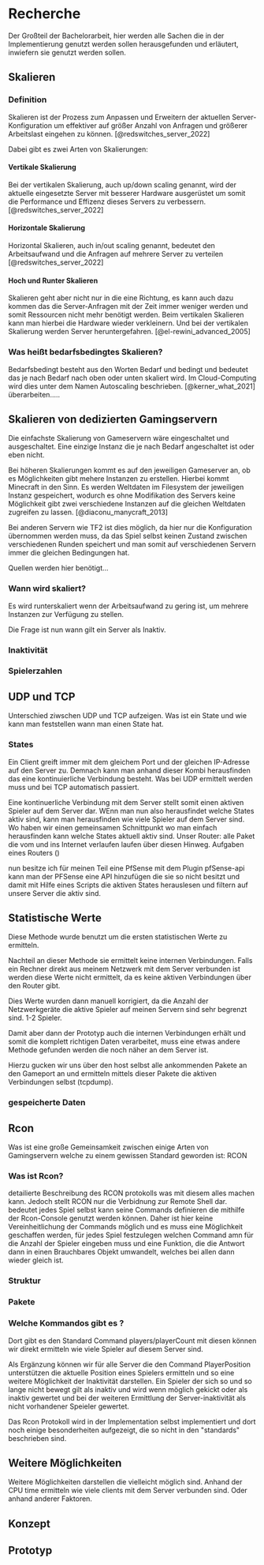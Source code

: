 # Recherche

Der Großteil der Bachelorarbeit, hier werden alle Sachen die in der Implementierung genutzt werden sollen herausgefunden und erläutert, inwiefern sie genutzt werden sollen.


## Skalieren

### Definition

Skalieren ist der Prozess zum Anpassen und Erweitern der aktuellen Server-Konfiguration um effektiver auf größer Anzahl von Anfragen und größerer Arbeitslast eingehen zu können.
[@redswitches_server_2022]

Dabei gibt es zwei Arten von Skalierungen:

#### Vertikale Skalierung

Bei der vertikalen Skalierung, auch up/down scaling genannt, wird der aktuelle eingesetzte Server mit besserer Hardware ausgerüstet um somit die Performance und Effizenz dieses Servers zu verbessern. [@redswitches_server_2022]

#### Horizontale Skalierung

Horizontal Skalieren, auch in/out scaling genannt, bedeutet den Arbeitsaufwand und die Anfragen auf mehrere Server zu verteilen [@redswitches_server_2022]

#### Hoch und Runter Skalieren

Skalieren geht aber nicht nur in die eine Richtung, es kann auch dazu kommen das die Server-Anfragen mit der Zeit immer weniger werden und somit Ressourcen nicht mehr benötigt werden. Beim vertikalen Skalieren kann man hierbei die Hardware wieder verkleinern. Und bei der vertikalen Skalierung werden Server heruntergefahren. [@el-rewini_advanced_2005]


### Was heißt bedarfsbedingtes Skalieren?

Bedarfsbedingt besteht aus den Worten Bedarf und bedingt und bedeutet das je nach Bedarf nach oben oder unten skaliert wird. Im Cloud-Computing wird dies unter dem Namen Autoscaling beschrieben. [@kerner_what_2021] überarbeiten.....


## Skalieren von dedizierten Gamingservern

Die einfachste Skalierung von Gameservern wäre eingeschaltet und ausgeschaltet. Eine einzige Instanz die je nach Bedarf angeschaltet ist oder eben nicht. 

Bei höheren Skalierungen kommt es auf den jeweiligen Gameserver an, ob es Möglichkeiten gibt mehere Instanzen zu erstellen. Hierbei kommt Minecraft in den Sinn. Es werden Weltdaten im Filesystem der jeweiligen Instanz gespeichert, wodurch es ohne Modifikation des Servers keine Möglichkeit gibt zwei verschiedene Instanzen auf die gleichen Weltdaten zugreifen zu lassen. [@diaconu_manycraft_2013]

Bei anderen Servern wie TF2 ist dies möglich, da hier nur die Konfiguration übernommen werden muss, da das Spiel selbst keinen Zustand zwischen verschiedenen Runden speichert und man somit auf verschiedenen Servern immer die gleichen Bedingungen hat. 

Quellen werden hier benötigt...


### Wann wird skaliert?



Es wird runterskaliert wenn der Arbeitsaufwand zu gering ist, um mehrere Instanzen zur Verfügung zu stellen. 

Die Frage ist nun wann gilt ein Server als Inaktiv.

### Inaktivität




### Spielerzahlen







## UDP und TCP

Unterschied ziwschen UDP und TCP aufzeigen. Was ist ein State und wie kann man feststellen wann man einen State hat. 

### States

Ein Client greift immer mit dem gleichem Port und der gleichen IP-Adresse auf den Server zu. Demnach kann man anhand dieser Kombi herausfinden das eine kontinuierliche Verbindung besteht. Was bei UDP ermittelt werden muss und bei TCP automatisch passiert.

Eine kontinuerliche Verbindung mit dem Server stellt somit einen aktiven Spieler auf dem Server dar. WEnn man nun also herausfindet welche States aktiv sind, kann man herausfinden wie viele Spieler auf dem Server sind. Wo haben wir einen gemeinsamen Schnittpunkt wo man einfach herausfinden kann welche States aktuell aktiv sind. Unser Router: alle Paket die vom und ins Internet verlaufen laufen über diesen Hinweg. Aufgaben eines Routers ()

nun besitze ich für meinen Teil eine PfSense mit dem Plugin pfSense-api kann man der PFSense eine API hinzufügen die sie so nicht besitzt und damit mit Hilfe eines Scripts die aktiven States herauslesen und filtern auf unsere Server die aktiv sind.

## Statistische Werte

Diese Methode wurde benutzt um die ersten statistischen Werte zu ermitteln.

Nachteil an dieser Methode sie ermittelt keine internen Verbindungen. Falls ein Rechner direkt aus meinem Netzwerk mit dem Server verbunden ist werden diese Werte nicht ermittelt, da es keine aktiven Verbindungen über den Router gibt.

Dies Werte wurden dann manuell korrigiert, da die Anzahl der Netzwerkgeräte die aktive Spieler auf meinen Servern sind sehr begrenzt sind. 1-2 Spieler.

Damit aber dann der Prototyp auch die internen Verbindungen erhält und somit die komplett richtigen Daten verarbeitet, muss eine etwas andere Methode gefunden werden die noch näher an dem Server ist. 

Hierzu gucken wir uns über den host selbst alle ankommenden Pakete an den Gameport an und ermitteln mittels dieser Pakete die aktiven Verbindungen selbst (tcpdump).

### gespeicherte Daten

## Rcon

Was ist eine große Gemeinsamkeit zwischen einige Arten von Gamingservern welche zu einem gewissen Standard geworden ist: RCON

### Was ist Rcon?

detailierte Beschreibung des RCON protokolls was mit diesem alles machen kann. Jedoch stellt RCON nur die Verbidnung zur Remote Shell dar. bedeutet jedes Spiel selbst kann seine Commands definieren die mithilfe der Rcon-Console genutzt werden können. Daher ist hier keine Vereinheitlichung der Commands möglich und es muss eine Möglichkeit geschaffen werden, für jedes Spiel festzulegen welchen Command amn für die Anzahl der Spieler eingeben muss und eine Funktion, die die Antwort dann in einen Brauchbares Objekt umwandelt, welches bei allen dann wieder gleich ist.

### Struktur

### Pakete

### Welche Kommandos gibt es ?

Dort gibt es den Standard Command players/playerCount mit diesen können wir direkt ermitteln wie viele Spieler auf diesem Server sind.

Als Ergänzung können wir für alle Server die den Command PlayerPosition unterstützen die aktuelle Position eines Spielers ermitteln und so eine weitere Möglichkeit der Inaktivität darstellen. Ein Spieler der sich so und so lange nicht bewegt gilt als inaktiv und wird wenn möglich gekickt oder als inaktiv gewertet und bei der weiteren Ermittlung der Server-inaktivität als nicht vorhandener Speieler gewertet.

Das Rcon Protokoll wird in der Implementation selbst implementiert und dort noch einige besonderheiten aufgezeigt, die so nicht in den "standards" beschrieben sind.

## Weitere Möglichkeiten

Weitere Möglichkeiten darstellen die vielleicht möglich sind. Anhand der CPU time ermitteln wie viele clients mit dem Server verbunden sind. Oder anhand anderer Faktoren. 



## Konzept

## Prototyp